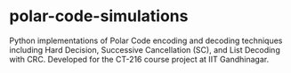 # polar-code-simulations
Python implementations of Polar Code encoding and decoding techniques including Hard Decision, Successive Cancellation (SC), and List Decoding with CRC. Developed for the CT-216 course project at IIT Gandhinagar.
